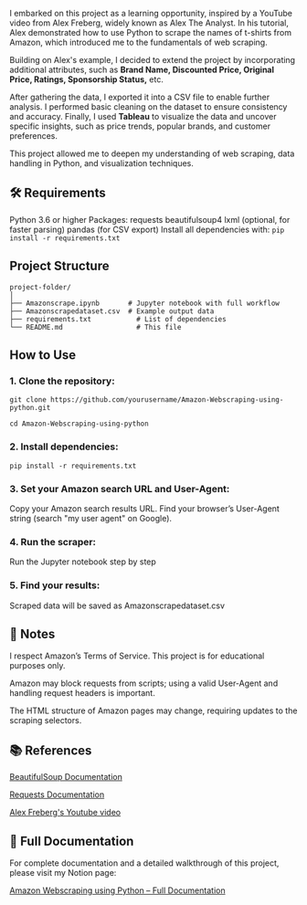 I embarked on this project as a learning opportunity, inspired by a YouTube video from Alex Freberg, widely known as Alex The Analyst. In his tutorial, Alex demonstrated how to use Python to scrape the names of t-shirts from Amazon, which introduced me to the fundamentals of web scraping.

Building on Alex's example, I decided to extend the project by incorporating additional attributes, such as **Brand Name, Discounted Price, Original Price, Ratings, Sponsorship Status,** etc.

After gathering the data, I exported it into a CSV file to enable further analysis. I performed basic cleaning on the dataset to ensure consistency and accuracy. Finally, I used **Tableau** to visualize the data and uncover specific insights, such as price trends, popular brands, and customer preferences.

This project allowed me to deepen my understanding of web scraping, data handling in Python, and visualization techniques.

## **🛠️ Requirements**
Python 3.6 or higher
Packages:
requests
beautifulsoup4
lxml (optional, for faster parsing)
pandas (for CSV export)
Install all dependencies with:
`pip install -r requirements.txt`

## **Project Structure**
```
project-folder/
│
├── Amazonscrape.ipynb       # Jupyter notebook with full workflow
├── Amazonscrapedataset.csv  # Example output data
├── requirements.txt           # List of dependencies
└── README.md                  # This file
```

## **How to Use**

### 1. Clone the repository:
```
git clone https://github.com/yourusername/Amazon-Webscraping-using-python.git

cd Amazon-Webscraping-using-python
```

### 2. Install dependencies:
`pip install -r requirements.txt`

### 3. Set your Amazon search URL and User-Agent:

Copy your Amazon search results URL.
Find your browser’s User-Agent string (search "my user agent" on Google).

### 4. Run the scraper:

Run the Jupyter notebook step by step

### 5. Find your results:

Scraped data will be saved as Amazonscrapedataset.csv

## 📝 **Notes**

I respect Amazon’s Terms of Service. This project is for educational purposes only.

Amazon may block requests from scripts; using a valid User-Agent and handling request headers is important.

The HTML structure of Amazon pages may change, requiring updates to the scraping selectors.

## 📚 **References**

[BeautifulSoup Documentation](https://www.crummy.com/software/BeautifulSoup/bs4/doc/)

[Requests Documentation](https://requests.readthedocs.io/en/latest/)

[Alex Freberg's Youtube video](https://www.youtube.com/watch?v=HiOtQMcI5wg)

## 📄 Full Documentation

For complete documentation and a detailed walkthrough of this project, please visit my Notion page: 

[Amazon Webscraping using Python – Full Documentation](https://www.notion.so/Amazon-Webscraping-using-Python-169b0a834e2680799e41e882bfc0bd74)

